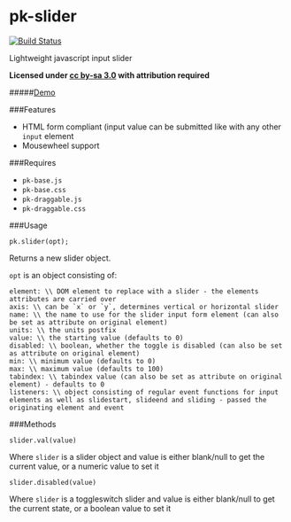 pk-slider
========

[![Build Status](https://travis-ci.org/sw4/pk-slider.svg?branch=master)](https://travis-ci.org/sw4/pk-slider)

Lightweight javascript input slider

**Licensed under [cc by-sa 3.0](http://creativecommons.org/licenses/by-sa/3.0/) with attribution required**

#####[Demo](http://sw4.github.io/pk-slider/)

###Features

- HTML form compliant (input value can be submitted like with any other `input` element
- Mousewheel support

###Requires

- `pk-base.js`
- `pk-base.css`
- `pk-draggable.js`
- `pk-draggable.css`


###Usage

`pk.slider(opt);`

Returns a new slider object.

`opt` is an object consisting of:

```
element: \\ DOM element to replace with a slider - the elements attributes are carried over
axis: \\ can be `x` or `y`, determines vertical or horizontal slider
name: \\ the name to use for the slider input form element (can also be set as attribute on original element)
units: \\ the units postfix
value: \\ the starting value (defaults to 0)
disabled: \\ boolean, whether the toggle is disabled (can also be set as attribute on original element)
min: \\ minimum value (defaults to 0)
max: \\ maximum value (defaults to 100)
tabindex: \\ tabindex value (can also be set as attribute on original element) - defaults to 0
listeners: \\ object consisting of regular event functions for input elements as well as slidestart, slideend and sliding - passed the originating element and event
```

###Methods

`slider.val(value)`

Where `slider` is a slider object and value is either blank/null to get the current value, or a numeric value to set it

`slider.disabled(value)`

Where `slider` is a toggleswitch slider and value is either blank/null to get the current state, or a boolean value to set it
